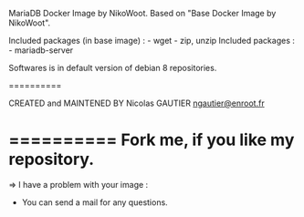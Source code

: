 MariaDB Docker Image by NikoWoot.
	Based on "Base Docker Image by NikoWoot".

Included packages (in base image) : - wget
		   							- zip, unzip
Included packages : - mariadb-server

Softwares is in default version of debian 8 repositories.

==========

CREATED and MAINTENED BY
Nicolas GAUTIER <ngautier@enroot.fr>

==========
	Fork me, if you like my repository.
==========

=> I have a problem with your image :
- You can send a mail for any questions.